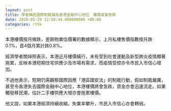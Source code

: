 ```yaml
---
layout: post
title: 學者稱若國際制裁損及香港金融中心地位　樓價或會急跌
date: 2020-05-29 12:50:44.000000000 +08:00
categories: rthk
---
```


本港樓價按月微跌，差餉物業估價署的數據顯示，上月私樓售價指數按月跌0.1%，首4個月累計跌0.8%。

經濟學者關焯照表示，本港近月樓價橫行，未有受到社會運動及新型肺炎疫情顯著拖累，反映本港短期住宅供應少及市場有需求，而疫情受控亦令市民入市信心增加。

不過他表示，短期仍需觀察國際因應「港區國安法」的制裁行動，假如制裁嚴厲，甚至令香港失去國際金融中心地位，本港樓價將會急跌，資金亦會迅速流走。如果觸發移民潮，估計二手樓供應大增亦會拖累樓價。

他又說，如果本港經濟持續收縮，失業率攀升，市民入市信心亦會轉弱。
